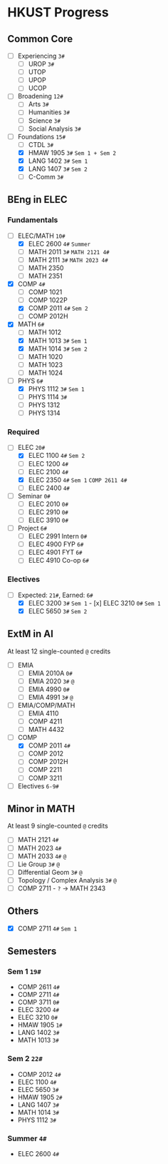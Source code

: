# HKUST Progress

## Common Core

- [ ] Experiencing `3#`
  - [ ] UROP `3#`
  - [ ] UTOP
  - [ ] UPOP
  - [ ] UCOP
- [ ] Broadening `12#`
  - [ ] Arts `3#`
  - [ ] Humanities `3#`
  - [ ] Science `3#`
  - [ ] Social Analysis `3#`
- [ ] Foundations `15#`
  - [ ] CTDL `3#`
  - [x] HMAW 1905 `3#` `Sem 1 + Sem 2`
  - [x] LANG 1402 `3#` `Sem 1`
  - [x] LANG 1407 `3#` `Sem 2`
  - [ ] C-Comm `3#`

## BEng in ELEC

### Fundamentals

- [ ] ELEC/MATH `10#`
  - [x] ELEC 2600 `4#` `Summer`
  - [ ] MATH 2011 `3#` `MATH 2121 4#`
  - [ ] MATH 2111 `3#` `MATH 2023 4#`
  - [ ] MATH 2350
  - [ ] MATH 2351
- [x] COMP `4#`
  - [ ] COMP 1021
  - [ ] COMP 1022P
  - [x] COMP 2011 `4#` `Sem 2`
  - [ ] COMP 2012H
- [x] MATH `6#`
  - [ ] MATH 1012
  - [x] MATH 1013 `3#` `Sem 1`
  - [x] MATH 1014 `3#` `Sem 2`
  - [ ] MATH 1020
  - [ ] MATH 1023
  - [ ] MATH 1024
- [ ] PHYS `6#`
  - [x] PHYS 1112 `3#` `Sem 1`
  - [ ] PHYS 1114 `3#` 
  - [ ] PHYS 1312
  - [ ] PHYS 1314

### Required

- [ ] ELEC `20#`
  - [x] ELEC 1100 `4#` `Sem 2`
  - [ ] ELEC 1200 `4#`
  - [ ] ELEC 2100 `4#`
  - [x] ELEC 2350 `4#` `Sem 1` `COMP 2611 4#`
  - [ ] ELEC 2400 `4#`
- [ ] Seminar `0#`
  - [ ] ELEC 2010 `0#`
  - [ ] ELEC 2910 `0#`
  - [ ] ELEC 3910 `0#`
- [ ] Project `6#`
  - [ ] ELEC 2991 Intern `0#`
  - [ ] ELEC 4900 FYP `6#` 
  - [ ] ELEC 4901 FYT `6#`
  - [ ] ELEC 4910 Co-op `6#`

### Electives

- [ ] Expected: `21#`, Earned: `6#`
  - [x] ELEC 3200 `3#` `Sem 1`
		- [x] ELEC 3210 `0#` `Sem 1`
  - [x] ELEC 5650 `3#` `Sem 2`

## ExtM in AI

At least 12 single-counted `@` credits 

- [ ] EMIA
  - [ ] EMIA 2010A `0#`
  - [ ] EMIA 2020 `3#` `@`
  - [ ] EMIA 4990 `0#`
  - [ ] EMIA 4991 `3#` `@`
- [ ] EMIA/COMP/MATH
  - [ ] EMIA 4110
  - [ ] COMP 4211
  - [ ] MATH 4432
- [ ] COMP
  - [x] COMP 2011 `4#`
  - [ ] COMP 2012
  - [ ] COMP 2012H
  - [ ] COMP 2211
  - [ ] COMP 3211
- [ ] Electives `6-9#`

## Minor in MATH

At least 9 single-counted `@` credits

- [ ] MATH 2121 `4#`
- [ ] MATH  2023 `4#`
- [ ] MATH 2033 `4#` `@`
- [ ] Lie Group `3#` `@`
- [ ] Differential Geom `3#` `@` 
- [ ] Topology / Complex Analysis `3#` `@`
- [ ] COMP 2711 - `?` -> MATH 2343

## Others

- [x] COMP 2711 `4#` `Sem 1`

## Semesters

### Sem 1 `19#`

- COMP 2611 `4#`
- COMP 2711 `4#`
- COMP 3711 `0#`
- ELEC 3200 `4#`
- ELEC 3210 `0#`
- HMAW 1905 `1#`
- LANG 1402 `3#`
- MATH 1013 `3#`

### Sem 2 `22#`

- COMP 2012 `4#`
- ELEC 1100 `4#`
- ELEC 5650 `3#`
- HMAW 1905 `2#`
- LANG 1407 `3#`
- MATH 1014 `3#`
- PHYS 1112 `3#`

### Summer `4#`

- ELEC 2600 `4#`